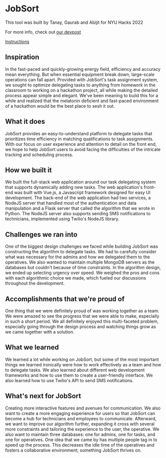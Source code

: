 # JobSort

This tool was built by Tanay, Gaurab and Abijit for NYU Hacks 2022

For more info, check out [our devpost](https://devpost.com/software/jobsort)

[Instructions](/frontend)

## Inspiration
In the fast-paced and quickly-growing energy field, efficiency and accuracy mean everything. But when essential equipment break down, large-scale operations can fall apart. Provided with JobSort's task assignment system, we sought to optimize delegating tasks to anything from homework in the classroom to working on a hackathon project, all while making the detailed process appear simple and elegant. We've been meaning to build this for a while and realized that the melatonin deficient and fast-paced environment of a hackathon would be the best place to sesh it out.

## What it does
JobSort provides an easy-to-understand platform to delegate tasks that prioritizes time efficiency in matching qualifications to task assignments. With our focus on user experience and attention to detail on the front end, we hope to help JobSort users to avoid facing the difficulties of the intricate tracking and scheduling process.

## How we built it
We built the full-stack web application around our task delegating system that supports dynamically adding new tasks. The web application's front-end was built with Vue.js, a Javascript framework designed for easy UI development. The back-end of the web application had two services, a NodeJS server that handled most of the authentication and data manipulation and a Flask server that called the algorithm that we wrote in Python. The NodeJS server also supports sending SMS notifications to technicians, implemented using Twilio's NodeJS library.

## Challenges we ran into
One of the biggest design challenges we faced while building JobSort was constructing the algorithm to delegate tasks. We had to carefully consider what was necessary for the admins and how we delegated them to the operatives. We also wanted to maintain multiple MongoDB servers as the databases but couldn't because of time constraints. In the algorithm design, we ended up selecting urgency over speed. We weighed the pros and cons with each algorithmic choice we made, which fueled our discussions throughout the development.

## Accomplishments that we're proud of
One thing that we were definitely proud of was working together as a team. We were amazed to see the progress that we were able to make, especially in such a short period. We all definitely enjoyed this multi-faceted problem, especially going through the design process and watching things grow as we came together with a solution.

## What we learned
We learned a lot while working on JobSort, but some of the most important things we learned ironically were how to work effectively as a team and how to delegate tasks. We also learned about different web development frameworks and how to use them to create a user-friendly interface. We also learned how to use Twilio's API to send SMS notifications.

## What's next for JobSort
Creating more interactive features and avenues for communication.
We also want to create a more engaging experience for users so that JobSort can become a hub for technicians and employees to communicate.
Afterward, we want to improve our algorithm further, expanding it cross with several more constraints and tailoring the experience to the user, the operative.
We also want to maintain three databases: one for admins, one for tasks, and one for operatives. One idea that we came by has multiple people tag in to speed up the process. This decreases the idle time of the operatives and fosters a collaborative environment; something JobSort thrives on.
